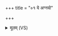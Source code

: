 +++
title = "०१ ये अग्नयो"

+++
<details><summary>मूलम् (VS)</summary>

ये अ॒ग्नयो॑ अ॒प्स्व१॒॑न्तर्ये वृ॒त्रे ये पुरु॑षे॒ ये अश्म॑सु।  
य आ॑वि॒वेशौष॑धी॒र्यो वन॒स्पतीं॒स्तेभ्यो॑ अ॒ग्निभ्यो॑ हु॒तम॑स्त्वे॒तत् ॥
</details>